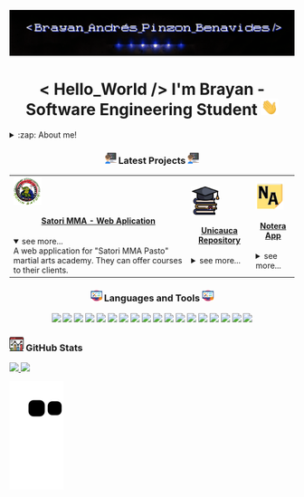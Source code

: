 <!-- This is the README file for my profile, Some code in this file have been taken from "mctechnology17
" -->

<!-- Banner -->

![Brayan Andrés Pinzón Benavides](src/GitBrayan.gif)

<!-- Hello -->
<h1 align="center">< Hello_World /> I'm Brayan - Software Engineering Student <img src="./src/wave.gif" width="30px"></h1>

<!-- About Me -->
<details>
  <summary>:zap: About me! </summary>

### Software Engineering Student at the University of Cauca 💻🤓

- 🦾📓 I love challenges and continuous learning.
- 📱💻 I am currently learning mobile development and improving my skills as web developer.
- 👾 I am a strtategy game lover.
- 🤖 I'm really love VsCode.

<!-- Social media -->
<div align="center">

  <img align="center" alt="Brayan | Instagram" width="22px" src="src/instagram.png" href="https://www.instagram.com/brayan_andres.14/"/>
  <img align="center" alt=" Brayan | Linkedin" width="24px" src="src/linkedin.png" href="https://www.linkedin.com/in/brayanpinzon14/"/>
  
</div>
</details>



</details>

<!-- Projects -->
<h3 align="center"><img src="./src/programmer.png" width="20px"> Latest Projects <img src="./src/programmer.png" width="20px"> </h3>

<!-- Satori MMA -->
  <table>
  <tr>
    <td>
      <img align="center" alt="SatoriMMA" width="50px" src="./src/SatoriMMA.png" />
      <h4 align="center"> <a href="https://github.com/Satori-MMA" target="_blank">Satori MMA - Web Aplication</a> </h4>
      <details open>
        <summary>see more...</summary>
        A web application for "Satori MMA Pasto" martial arts academy.
        They can offer courses to their clients.
      </details>
    </td>
    <td>
      <img align="center" alt="Unicauca" width="50px" src="./src/University.png" />
      <h4 align="center"> <a href="https://github.com/MyUnicaucaGit" target="_blank">Unicauca Repository</a> </h4>
        <details>
          <summary>see more...</summary>
        My personal repository of the university of cauca.
        There are many university projects like "delivery food", simulations of vibes and waves, python exercises and more.
        </details>
    </td>
     <td>
      <img align="center" alt="Notera App" width="50px" src="./src/Notera.png" />
      <h4 align="center"><a href="https://github.com/Notera-App" target="_blank">Notera App</a></h4>
        <details>
          <summary>see more...</summary>
        The approach of a platform presented at the yeapp hackathon.
        people can take notes in a different way and be able to generate study methods.
        </details>
    </td>
  </tr>
  </table>

<!-- Languages -->
<h3 align="center"><img src="./src/tools.png" width="20px">  Languages and Tools <img src="./src/tools.png" width="20px"> </h3>
<p align="center">
    <img src="https://img.shields.io/badge/Windows-0078D6?style=for-the-badge&logo=windows&logoColor=white"/> 
    <img src="https://img.shields.io/badge/Python-3776AB?style=for-the-badge&logo=python&logoColor=white"/> 
    <img src="https://img.shields.io/badge/HTML5-E34F26?style=for-the-badge&logo=html5&logoColor=white"/> 
    <img src="https://img.shields.io/badge/CSS3-1572B6?style=for-the-badge&logo=css3&logoColor=white"/> 
    <img src="https://img.shields.io/badge/JavaScript-323330?style=for-the-badge&logo=javascript&logoColor=F7DF1E"/>     
    <img src="https://img.shields.io/badge/Bootstrap-563D7C?style=for-the-badge&logo=bootstrap&logoColor=white"/>     
    <img src="https://img.shields.io/badge/C%23-239120?style=for-the-badge&logo=c-sharp&logoColor=white"/>          
    <img src="https://img.shields.io/badge/Markdown-000000?style=for-the-badge&logo=markdown&logoColor=white"/>         
    <img src="https://img.shields.io/badge/React-20232A?style=for-the-badge&logo=react&logoColor=61DAFB"/>         
    <img src="https://img.shields.io/badge/Vue.js-35495E?style=for-the-badge&logo=vue.js&logoColor=4FC08D"/>         
    <img src="https://img.shields.io/badge/Django-092E20?style=for-the-badge&logo=django&logoColor=white"/>         
    <img src="https://img.shields.io/badge/GitHub-100000?style=for-the-badge&logo=github&logoColor=white"/> 
    <img src="https://img.shields.io/badge/Java-ED8B00?style=for-the-badge&logo=java&logoColor=white"/> 
    <img src="https://img.shields.io/badge/Slack-4A154B?style=for-the-badge&logo=slack&logoColor=white"/> 
    <img src="https://img.shields.io/badge/Heroku-430098?style=for-the-badge&logo=heroku&logoColor=white"/> 
    <img src="https://img.shields.io/badge/Visual_Studio_Code-0078D4?style=for-the-badge&logo=visual%20studio%20code&logoColor=white"/> 
    <img src="https://img.shields.io/badge/Trello-0052CC?style=for-the-badge&logo=trello&logoColor=white"/> 
    <img src="https://aleen42.github.io/badges/src/photoshop.svg"/> 
</p>

<!-- GitHub Stats -->
<h3 align="left"><img src="./src/Stats.png" width="25px" height="25px"> GitHub Stats</h3>

<div>
  <a href="https://github.com/AndresPinzon14">
  <img height="180em" src="https://github-readme-stats.vercel.app/api?username=AndresPinzon14&show_icons=true&theme=dark&include_all_commits=true&count_private=true"/>
  <img height="180em" src="https://github-readme-stats.vercel.app/api/top-langs/?username=AndresPinzon14&layout=compact&langs_count=7&theme=dark"/>
</div>

<!-- Funny Animation -->

![Snake animation](https://github.com/AndresPinzon14/AndresPinzon14/blob/output/github-contribution-grid-snake.svg)
